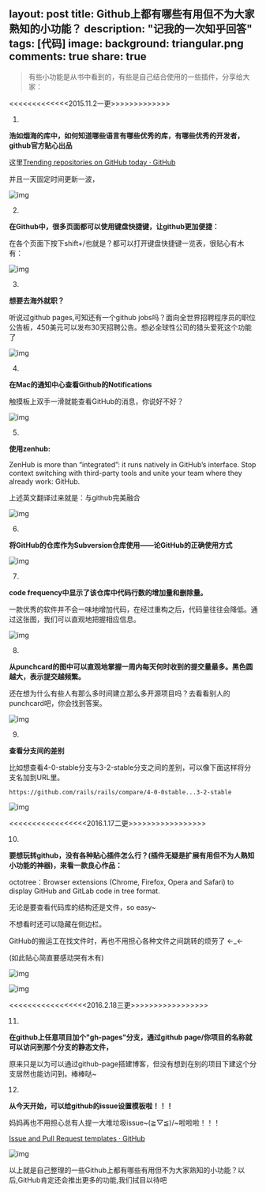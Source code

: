 layout: post
title: Github上都有哪些有用但不为大家熟知的小功能？
description: "记我的一次知乎回答"
tags: [代码]
image:
background: triangular.png
comments: true
share: true
---

>有些小功能是从书中看到的，有些是自己结合使用的一些插件，分享给大家：

<<<<<<<<<<<<<2015.11.2一更>>>>>>>>>>>>>

1.

**浩如烟海的库中，如何知道哪些语言有哪些优秀的库，有哪些优秀的开发者，github官方贴心出品**

这里[Trending repositories on GitHub today · GitHub](https://github.com/trending)

并且一天固定时间更新一波，

![img](https://pic4.zhimg.com/71a8eb9edfbbe0d65d9ad4d6069fb80f_b.png)

2.

**在Github中，很多页面都可以使用键盘快捷键，让github更加便捷：**

在各个页面下按下shift+/也就是？都可以打开键盘快捷键一览表，很贴心有木有：

![img](https://pic4.zhimg.com/7f959852cc21982e5d83b582cf51fe0b_b.png)

3.

**想要去海外就职？**

听说过github pages,可知还有一个github jobs吗？面向全世界招聘程序员的职位公告板，450美元可以发布30天招聘公告。想必全球性公司的猎头爱死这个功能了

![img](https://pic2.zhimg.com/174da57e412cd0c53e0cbcc274a144b1_b.png)

4.

**在Mac的通知中心查看Github的Notifications**

触摸板上双手一滑就能查看GitHub的消息，你说好不好？

![img](https://pic4.zhimg.com/56e0f503011aba4040b10534301565eb_b.jpg)

5.

**使用zenhub:**

ZenHub is more than “integrated”: it runs natively in GitHub’s interface. Stop context switching with third-party tools and unite your team where they already work: GitHub.

上述英文翻译过来就是：与github完美融合

![img](https://pic4.zhimg.com/fcd60ba5f763af713bda85af61a4e52f_b.png)

6.

**将GitHub的仓库作为Subversion仓库使用——论GitHub的正确使用方式**

![img](https://pic4.zhimg.com/7807af4c420817c0a0ea14ace882caa3_b.jpg)

7.

**code frequency中显示了该仓库中代码行数的增加量和删除量。**

一款优秀的软件并不会一味地增加代码，在经过重构之后，代码量往往会降低。通过这张图，我们可以直观地把握相应信息。

![img](https://pic3.zhimg.com/7f8e9509a4700e32103fa0e3f0e14026_b.png)

8.

**从punchcard的图中可以直观地掌握一周内每天何时收到的提交量最多。黑色圆越大，表示提交越频繁。**

还在想为什么有些人有那么多时间建立那么多开源项目吗？去看看别人的punchcard吧，你会找到答案。

![img](https://pic3.zhimg.com/0248ff3fa886ee99158b8e997eb999be_b.png)

9.

**查看分支间的差别**

比如想查看4-0-stable分支与3-2-stable分支之间的差别，可以像下面这样将分支名加到URL里。

```https://github.com/rails/rails/compare/4-0-0stable...3-2-stable```

![img](https://pic2.zhimg.com/1532dac613dc090d70913e5fdb211465_b.png)

<<<<<<<<<<<<<<<<<2016.1.17二更>>>>>>>>>>>>>>>>>

10.

**要想玩转github，没有各种贴心插件怎么行？(插件无疑是扩展有用但不为人熟知小功能的神器)，来看一款良心作品：**

octotree：Browser extensions (Chrome, Firefox, Opera and Safari) to display GitHub and GitLab code in tree format.

无论是要查看代码库的结构还是文件，so easy~

不想看时还可以隐藏在侧边栏。

GitHub的搬运工在找文件时，再也不用担心各种文件之间跳转的烦劳了 ←_←

(如此贴心简直要感动哭有木有)

![img](https://pic2.zhimg.com/b2ba5768705eb6bca15517ac6c468e51_b.png)

![img](https://pic3.zhimg.com/762ace9d7891130d68fefc15b0ddac1a_b.png)

<<<<<<<<<<<<<<<<<2016.2.18三更>>>>>>>>>>>>>>>>>

11.

**在github上任意项目加个"gh-pages"分支，通过github page/你项目的名称就可以访问到那个分支的静态文件，**

原来只是以为可以通过github-page搭建博客，但没有想到在别的项目下建这个分支居然也能访问到。棒棒哒~


12.

**从今天开始，可以给github的issue设置模板啦！！！**

妈妈再也不用担心总有人提一大堆垃圾issue~\(≧▽≦)/~啦啦啦！！！

[Issue and Pull Request templates · GitHub](https://github.com/blog/2111-issue-and-pull-request-templates)

![img](https://pic1.zhimg.com/9a0c0743534e1a2f0d47af463a297844_b.png)

以上就是自己整理的一些Github上都有哪些有用但不为大家熟知的小功能？以后,GitHub肯定还会推出更多的功能,我们拭目以待吧